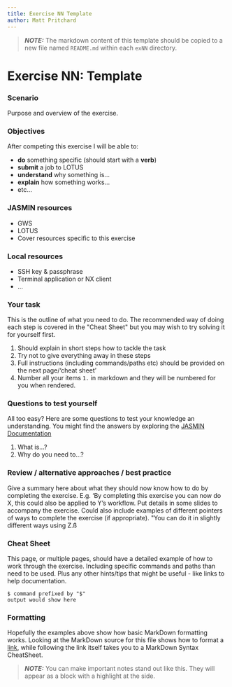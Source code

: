 ```yaml
---
title: Exercise NN Template
author: Matt Pritchard
---
```


> **_NOTE:_**  The markdown content of this template should be copied to a new file named `README.md` within each `exNN` directory.

# Exercise NN: Template

### Scenario

Purpose and overview of the exercise.

### Objectives

After competing this exercise I will be able to:

 * **do** something specific (should start with a **verb**)
 * **submit** a job to LOTUS
 * **understand** why something is...
 * **explain** how something works...
 * etc...

### JASMIN resources

 * GWS
 * LOTUS
 * Cover resources specific to this exercise

### Local resources

 * SSH key & passphrase
 * Terminal application or NX client
 * ...

### Your task

This is the outline of what you need to do. The recommended way of doing each step is covered in the "Cheat Sheet" but you may wish to try solving it for yourself first.

 1. Should explain in short steps how to tackle the task
 1. Try not to give everything away in these steps
 1. Full instructions (including commands/paths etc) should be provided on the next page/‘cheat sheet’
 1. Number all your items `1.` in markdown and they will be numbered for you when rendered. 

### Questions to test yourself

All too easy? Here are some questions to test your knowledge an understanding. You might find the answers by exploring the [JASMIN Documentation](https://help.jasmin.ac.uk)

1. What is...?
1. Why do you need to...?

### Review / alternative approaches / best practice

Give a summary here about what they should now know how to do by completing the exercise. E.g. ‘By completing this exercise you can now do X, this could also be applied to Y’s workflow. Put details in some slides to accompany the exercise.
Could also include examples of different pointers of ways to complete the exercise (if appropriate).
"You can do it in slightly different ways using Z.ß

### Cheat Sheet

This page, or multiple pages, should have a detailed example of how to work through the exercise. Including specific commands and paths than need to be used. Plus any other hints/tips that might be useful - like links to help documentation.

```
$ command prefixed by "$"
output would show here
```

### Formatting

Hopefully the examples above show how basic MarkDown formatting works.
Looking at the MarkDown source for this file shows how to format a [link](https://guides.github.com/pdfs/markdown-cheatsheet-online.pdf), while following the link itself takes you to a MarkDown Syntax CheatSheet.

> **_NOTE:_**  You can make important notes stand out like this. They will appear as a block with a highlight at the side.



